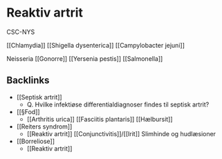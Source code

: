 # Reaktiv artrit
CSC-NYS

[[Chlamydia]]
[[Shigella dysenterica]]
[[Campylobacter jejuni]]

Neisseria [[Gonorre]]
[[Yersenia pestis]]
[[Salmonella]]

## Backlinks
* [[Septisk artrit]]
	* Q. Hvilke infektiøse differentialdiagnoser findes til septisk artrit?
* [[§Fod]]
	* [[Arthritis urica]]
[[Fasciitis plantaris]]
[[Hælbursit]]
* [[Reiters syndrom]]
	* [[Reaktiv artrit]]
[[Conjunctivitis]]/[[Irit]]
Slimhinde og hudlæsioner
* [[Borreliose]]
	* [[Reaktiv artrit]]

<!-- {BearID:95C3100C-7ED4-4AAB-8B47-C51B1874C408-71605-00009D13FCC1383B} -->

